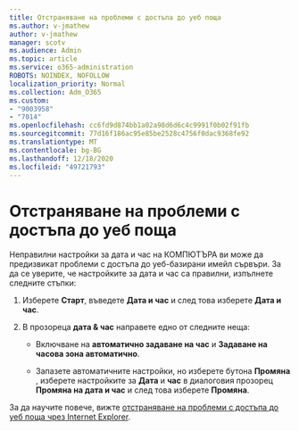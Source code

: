 ```yaml
---
title: Отстраняване на проблеми с достъпа до уеб поща
ms.author: v-jmathew
author: v-jmathew
manager: scotv
ms.audience: Admin
ms.topic: article
ms.service: o365-administration
ROBOTS: NOINDEX, NOFOLLOW
localization_priority: Normal
ms.collection: Adm_O365
ms.custom:
- "9003958"
- "7014"
ms.openlocfilehash: cc6fd9d874bb1a02a98d6d6c4c9991f0b02f91fb
ms.sourcegitcommit: 77d16f186ac95e85be2528c4756f0dac9368fe92
ms.translationtype: MT
ms.contentlocale: bg-BG
ms.lasthandoff: 12/18/2020
ms.locfileid: "49721793"
---
```

# <a name="troubleshoot-problems-with-accessing-webmail"></a>Отстраняване на проблеми с достъпа до уеб поща

Неправилни настройки за дата и час на КОМПЮТЪРА ви може да предизвикат проблеми с достъпа до уеб-базирани имейл сървъри. За да се уверите, че настройките за дата и час са правилни, изпълнете следните стъпки:

1. Изберете **Старт**, въведете **Дата и час** и след това изберете **Дата и час**.
2. В прозореца **дата & час** направете едно от следните неща:

    - Включване на **автоматично задаване на час** и **Задаване на часова зона автоматично**.

    - Запазете автоматичните настройки, но изберете бутона **Промяна** , изберете настройките за **Дата** и **час** в диалоговия прозорец **Промяна на дата и час** и след това изберете **Промяна**.

За да научите повече, вижте [отстраняване на проблеми с достъпа до уеб поща чрез Internet Explorer](https://go.microsoft.com/fwlink/?linkid=2139414).
